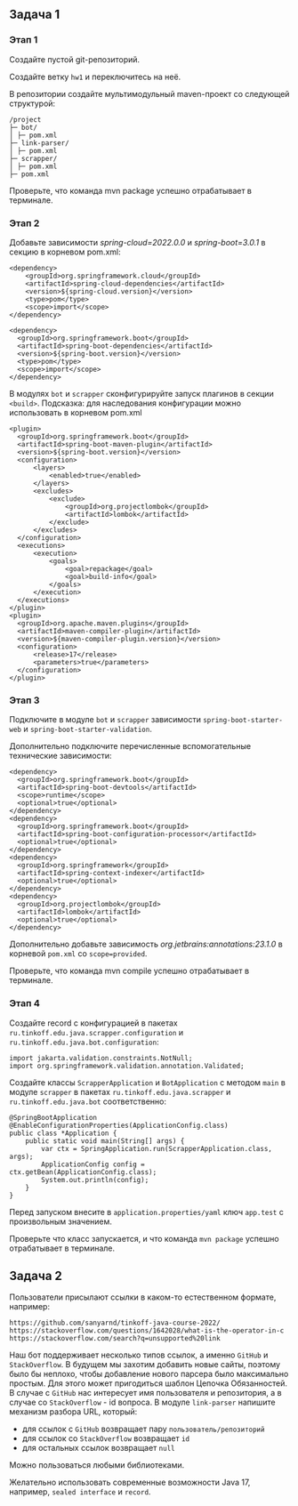 ## Задача 1
### Этап 1
Создайте пустой git-репозиторий.

Создайте ветку `hw1` и переключитесь на неё.

В репозитории создайте мультимодульный maven-проект со следующей структурой:
```
/project
├─ bot/
│ ├─ pom.xml
├─ link-parser/
│ ├─ pom.xml
├─ scrapper/
│ ├─ pom.xml
├─ pom.xml
```
Проверьте, что команда mvn package успешно отрабатывает в терминале.

### Этап 2

Добавьте зависимости *spring-cloud=2022.0.0* и *spring-boot=3.0.1* в секцию <dependencyManagement> в  корневом pom.xml:

```
<dependency>
    <groupId>org.springframework.cloud</groupId>
    <artifactId>spring-cloud-dependencies</artifactId>
    <version>${spring-cloud.version}</version>
    <type>pom</type>
    <scope>import</scope>
</dependency>

<dependency>
  <groupId>org.springframework.boot</groupId>
  <artifactId>spring-boot-dependencies</artifactId>
  <version>${spring-boot.version}</version>
  <type>pom</type>
  <scope>import</scope>
</dependency>
```
В модулях `bot` и `scrapper` сконфигурируйте запуск плагинов в секции `<build>`.
Подсказка: для наследования конфигурации можно использовать <pluginManagement> в корневом pom.xml
```
<plugin>
  <groupId>org.springframework.boot</groupId>
  <artifactId>spring-boot-maven-plugin</artifactId>
  <version>${spring-boot.version}</version>
  <configuration>
      <layers>
          <enabled>true</enabled>
      </layers>
      <excludes>
          <exclude>
              <groupId>org.projectlombok</groupId>
              <artifactId>lombok</artifactId>
          </exclude>
      </excludes>
  </configuration>
  <executions>
      <execution>
          <goals>
              <goal>repackage</goal>
              <goal>build-info</goal>
          </goals>
      </execution>
  </executions>
</plugin>
<plugin>
  <groupId>org.apache.maven.plugins</groupId>
  <artifactId>maven-compiler-plugin</artifactId>
  <version>${maven-compiler-plugin.version}</version>
  <configuration>
      <release>17</release>
      <parameters>true</parameters>
  </configuration>
</plugin>
```
### Этап 3
Подключите в модуле `bot` и `scrapper` зависимости `spring-boot-starter-web` и `spring-boot-starter-validation`.

Дополнительно подключите  перечисленные вспомогательные технические зависимости:
```
<dependency>
  <groupId>org.springframework.boot</groupId>
  <artifactId>spring-boot-devtools</artifactId>
  <scope>runtime</scope>
  <optional>true</optional>
</dependency>
<dependency>
  <groupId>org.springframework.boot</groupId>
  <artifactId>spring-boot-configuration-processor</artifactId>
  <optional>true</optional>
</dependency>
<dependency>
  <groupId>org.springframework</groupId>
  <artifactId>spring-context-indexer</artifactId>
  <optional>true</optional>
</dependency>
<dependency>
  <groupId>org.projectlombok</groupId>
  <artifactId>lombok</artifactId>
  <optional>true</optional>
</dependency>
```
Дополнительно добавьте зависимость *org.jetbrains:annotations:23.1.0* в корневой `pom.xml` со `scope=provided`.

Проверьте, что команда mvn compile успешно отрабатывает в терминале.

### Этап 4
Создайте record с конфигурацией в пакетах `ru.tinkoff.edu.java.scrapper.configuration` и `ru.tinkoff.edu.java.bot.configuration`:
```
import jakarta.validation.constraints.NotNull;
import org.springframework.validation.annotation.Validated;
```

Создайте классы `ScrapperApplication` и `BotApplication` с методом `main` в модуле `scrapper` в пакетах `ru.tinkoff.edu.java.scrapper` и `ru.tinkoff.edu.java.bot` соответственно:

```
@SpringBootApplication
@EnableConfigurationProperties(ApplicationConfig.class)
public class *Application {
    public static void main(String[] args) {
        var ctx = SpringApplication.run(ScrapperApplication.class, args);
        ApplicationConfig config = ctx.getBean(ApplicationConfig.class);
        System.out.println(config);
    }
}
```
Перед запуском внесите в `application.properties/yaml` ключ `app.test` с произвольным значением.

Проверьте что класс запускается, и что команда `mvn package` успешно отрабатывает в терминале.

## Задача 2

Пользователи присылают ссылки в каком-то естественном формате, например:
```
https://github.com/sanyarnd/tinkoff-java-course-2022/
https://stackoverflow.com/questions/1642028/what-is-the-operator-in-c
https://stackoverflow.com/search?q=unsupported%20link
```
Наш бот поддерживает несколько типов ссылок, а именно `GitHub` и `StackOverflow`.
В будущем мы захотим добавить новые сайты, поэтому было бы неплохо, чтобы добавление нового парсера было максимально простым. Для этого может пригодиться шаблон Цепочка Обязанностей.
В случае с `GitHub` нас интересует имя пользователя и репозитория, а в случае со `StackOverflow` - id вопроса.
В модуле `link-parser` напишите механизм разбора URL, который:
* для ссылок с `GitHub` возвращает пару `пользователь/репозиторий`
* для ссылок со `StackOverflow` возвращает `id`
* для остальных ссылок возвращает `null`

Можно пользоваться любыми библиотеками.

Желательно использовать современные возможности Java 17, например, `sealed interface` и `record`.